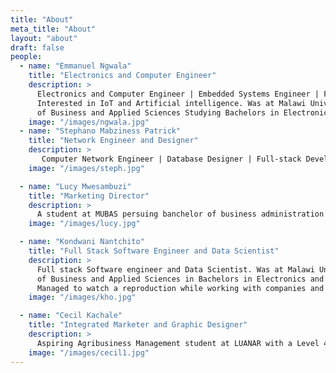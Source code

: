 ```yaml
---
title: "About"
meta_title: "About"
layout: "about"
draft: false
people:
  - name: "Emmanuel Ngwala"
    title: "Electronics and Computer Engineer"
    description: >
      Electronics and Computer Engineer | Embedded Systems Engineer | Full Stack Developer | 
      Interested in IoT and Artificial intelligence. Was at Malawi University
      of Business and Applied Sciences Studying Bachelors in Electronics and Computer Engineering.
    image: "/images/ngwala.jpg"
  - name: "Stephano Mabziness Patrick"
    title: "Network Engineer and Designer"
    description: >
       Computer Network Engineer | Database Designer | Full-stack Developer . With a Bachelor's degree in Computer Network Engineering from University of Malawi .Collaborated with diverse companies and clients. Passionate about AI, Robotics, and IoT, dedicated to leveraging technology for innovative solutions and impactful outcomes.
    image: "/images/steph.jpg"

  - name: "Lucy Mwesambuzi"
    title: "Marketing Director"
    description: >
      A student at MUBAS persuing banchelor of business administration marketing. Interested in digital, online, social media and mobile marketing.
    image: "/images/lucy.jpg"

  - name: "Kondwani Nantchito"
    title: "Full Stack Software Engineer and Data Scientist"
    description: >
      Full stack Software engineer and Data Scientist. Was at Malawi University
      of Business and Applied Sciences in Bachelors in Electronics and Computer Engineering.
      Managed to watch a reproduction while working with companies and clients.
    image: "/images/kho.jpg"

  - name: "Cecil Kachale"
    title: "Integrated Marketer and Graphic Designer"
    description: >
      Aspiring Agribusiness Management student at LUANAR with a Level 4 Diploma in Business Management and a Certificate in Financial Modeling from CFI. Proficient in Photoshop for designing logos and flyers, experienced in forex trading, and actively contributing to Malawi's food chain development. Eager to excel as a forex trader in Africa, I bring a blend of creativity, vision, and dedication to my studies.
    image: "/images/cecil1.jpg"
---
```

